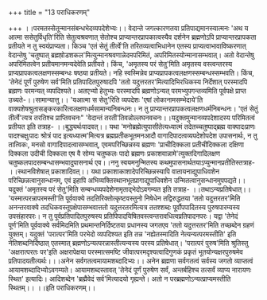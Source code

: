 +++
title = "13 पराधिकरणम्"

+++
।।परमतस्सेतून्मानसंबन्धभेदव्यपदेशेभ्यः।। वेदान्ते जगत्कारणतया प्रतिपाद्यमानस्यात्मनः 'अथ य आत्मा ससेतुर्विधृति'रिति सेतुत्वश्रवणात् सेतोश्च प्राप्यान्तरप्रापकात्वस्यैव दर्शनेन ब्रह्मणोऽपि प्राप्यान्तरप्रापकता प्रतीयते न तु स्वयंप्राप्यता। किञ्च 'एतं सेतुं तीर्त्वे'ति तरितव्यत्वाभिधानेन एतस्य प्राप्यत्वाभावाविष्करणात् वेदान्तेषु 'चतुष्पात् ब्रह्मषो़डशकल'मित्युन्मानश्रवणान्नेदमपरिमितं, अपरिमितस्योन्मानासम्भवात्। अतो वेदान्तेषु अपरिमितत्वेन प्रतीयमानमन्यदेवेति प्रतीयते। किंच, 'अमृतस्य परं सेतु'मिति अमृतस्य वस्त्वन्तरस्य प्राप्यप्रापकत्वलक्षणस्सम्बन्धः षष्ठ्या प्रतीयते। नहि स्वस्मिन्नेव प्राप्यप्रापकत्वलक्षणस्सम्बन्धस्सम्भवति। किंच, 'तेनेदं पूर्णं पुरुषेण सर्व'मिति प्रतिपादितपुरुषादपि 'ततो यदुत्तरतर'मित्यादिभिरधिकस्य निर्देशात् परस्मादपि ब्रह्मणः परमन्यत् व्यपदिश्यते। अतएभ्यो हेतुभ्यः परस्मादपि ब्रह्मणोऽन्यत् परमभ्युपगन्तव्यमिति पूर्वपक्षे प्राप्त उच्यते-।।सामान्यात्तु।। 'यआत्मा स सेतु'रिति व्यपदेशः 'एषां लोकानामसम्भेदाये'ति वाक्यशेषश्रुतासङ्करकारित्वलक्षणधर्मसामान्यनिबन्धनः। न तु प्राप्यान्तरप्रापकत्वलक्षणधर्मनिबन्धनः। 'एतं सेतुं तीर्त्वे'त्यत्र तरतिश्च प्राप्तिवचनः" 'वेदान्तं तरती'तिवन्नोल्लघनवचनः।।यदुक्तमुन्मानव्यपदेशादस्य परिमितत्वं प्रतीयत इति तत्राह- ।।बुद्ध्यर्थःपादवत्।। यथा 'मनोब्रह्मेत्युपासीतेत्यध्यात्मं तदेतच्चतुष्पाद्ब्रह्म वाक्पादःप्राणः पादश्चक्षुःपादः श्रोत्रं पाद इत्यध्यात्म'मित्यत्र ब्रह्मप्रतीकभूतमनआदौ वागादिपादत्वव्यपदेशोपदेश उपासनार्थः, न तु तात्विकः, मनसो वागादिपादत्वासम्भवात्, एवमपरिच्छिन्नस्य ब्रह्मणः 'प्राचीदिक्कला प्रतीचीदिक्कला दक्षिणा दिक्कला उदीची दिक्कला एष वै सोम्य चतुष्कलः पादो ब्रह्मणः प्रकाशवान्नामे'त्युक्तदिगादिलक्षण चतुष्कलपादसम्बन्धासम्भवादुपासनार्थ एव।।ननु स्वयमनुन्मितस्य कथमुपासनार्थतयाऽप्युन्मानप्रतीतिस्तत्राह- ।।स्थानविशेषात् प्रकाशादिवत्।। यथा प्रकाशाकाशादेपरिच्छिन्नस्यापि वातायनाद्युपाधिवशेन परिच्छिन्नत्वानुसन्धानम्, एवं इहापि अभिव्यक्तिस्थानभूतप्रागाद्युपाधिवशेन उन्मितत्वानुसन्धानमुपपद्यते।।यदुक्तं 'अमृतस्य परं सेतु'मिति सम्बन्धव्यपदेशेनामृताद्भेदोऽवगम्यत इति तत्राह- ।।तथाऽन्यप्रतिषेधात्।। 'यस्मात्परन्नापरमस्ती'ति पूर्ववाक्ये तदतिरिक्तोत्कृष्टवस्तुनो निषेधेन तद्विरुद्धतया 'ततो यदुत्तरतर'मिति अनन्तरवाक्ये तदधिकवस्तूपक्षेपासम्भवात्ततो यदुत्तरतरमित्यत्र ततश्शब्दः पूर्वोपपादितस्य पुरुषपारम्यस्य उपसंहारपरः। न तु पूर्वप्रतिपादितपुरुषस्य प्रतिपिपादयिषितवस्त्वन्तरावधित्वप्रतिपादनपरः। यद्वा 'तेनेदं पूर्ण'मिति पूर्ववाक्ये सर्वमिदमिति प्रथमान्तनिर्दिष्टतया प्रधानस्य जगतएव 'ततो यदुत्तरतर'मिति तच्छब्देन ग्रहणं युक्तम्। यदुक्तं 'परात्पर'मिति परभेदो व्यपदिश्यत इति तन्न 'नह्येतस्मादिति नेत्यन्यत्परमस्तीति' इति नेतिशब्दनिर्दिष्ठात् एतस्मात् ब्रह्मणोऽन्यत्परन्नास्तीत्यन्यस्य परस्य प्रतिषेधात्। 'परात्परं पुरुष'मिति श्रुतिस्तु 'अक्षरात्परतः पर'इति अक्षरापेक्षया परस्मात्समष्टि जीवात्परमदृश्यत्वादिगुणकं प्रकृतं भूतयोन्यक्षरपुरुषमेव प्रतिपादयतीत्यर्थः।।।अनेन सर्वगतत्वमायामशब्दादिभ्यः।। अनेन ब्रह्मणा सर्वगतत्वं सर्वस्य जगतो व्याप्तत्वं आयामशब्दादिभ्योऽवगम्यते। आयामशब्दस्तावत् 'तेनेदं पूर्णं पुरुषेण सर्वं, अन्तर्बहिश्च तत्सर्वं व्याप्य नारायणः स्थित' इत्यादिः। आदिशब्देन 'ब्रह्मैवेदं सर्व'मित्यादयो गृह्यन्ते। अतो न परब्रह्मणोऽन्यत्प्राप्यमस्तीति स्थितम्।। ।।इति पराधिकरणम्।।